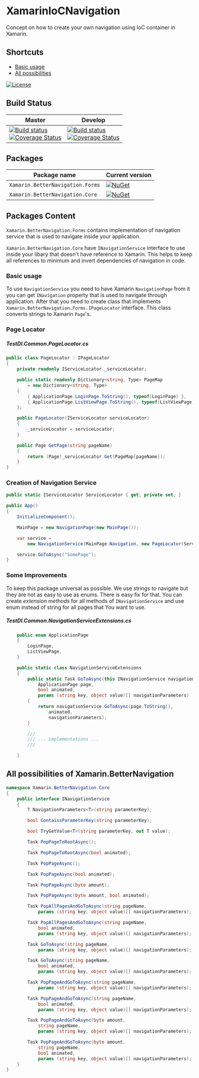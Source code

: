 # XamarinIoCNavigation
Concept on how to create your own navigation using IoC container in Xamarin.

## Shortcuts
- [Basic usage](#Basic-usage)
- [All possibilities](#all-possibilities-of-xamarinbetternavigation)

[![License](http://img.shields.io/:license-mit-blue.svg)](https://github.com/kkolodziejczak/XamarinIoCNavigation/blob/master/LICENSE)


 ## Build Status ##

| Master    | Develop             |
|--------------|--------------|
|  [![Build status](https://ci.appveyor.com/api/projects/status/is5sv1vqq7x9v7ty/branch/master?svg=true)](https://ci.appveyor.com/project/kkolodziejczak/xamariniocnavigation/branch/master)<br>[![Coverage Status](https://coveralls.io/repos/github/kkolodziejczak/XamarinIoCNavigation/badge.svg?branch=master)](https://coveralls.io/github/kkolodziejczak/XamarinIoCNavigation?branch=master) | [![Build status](https://ci.appveyor.com/api/projects/status/is5sv1vqq7x9v7ty/branch/develop?svg=true)](https://ci.appveyor.com/project/kkolodziejczak/xamariniocnavigation/branch/develop) <br> [![Coverage Status](https://coveralls.io/repos/github/kkolodziejczak/XamarinIoCNavigation/badge.svg?branch=develop)](https://coveralls.io/github/kkolodziejczak/XamarinIoCNavigation?branch=develop) |

## Packages ##

 Package name | Current version |
-------------------------------------------|-----------------------------|
 `Xamarin.BetterNavigation.Forms` | [![NuGet](https://img.shields.io/nuget/v/Xamarin.BetterNavigation.Forms.svg)](https://www.nuget.org/packages/Xamarin.BetterNavigation.Forms/)|
 `Xamarin.BetterNavigation.Core`    | [![NuGet](https://img.shields.io/nuget/v/Xamarin.BetterNavigation.Core.svg)](https://www.nuget.org/packages/Xamarin.BetterNavigation.Core/) | 

## Packages Content ##

`Xamarin.BetterNavigation.Forms` contains implementation of navigation service that is used to navigate inside your application. 

`Xamarin.BetterNavigation.Core` have `INavigationService` interface to use inside your libary that doesn't have reference to Xamarin. This helps to keep all references to minimum and invert dependencies of navigation in code.

### Basic usage ###
To use `NavigationService` you need to have Xamarin `NavigationPage` from it you can get `INavigation` property that is used to navigate through application. After that you need to create class that implements `Xamarin.BetterNavigation.Forms.IPageLocator` interface. This class converts strings to Xamarin `Page`'s. 
### Page Locator ###
##### TestDI.Common.PageLocator.cs #####
```C#
public class PageLocator : IPageLocator
{
    private readonly IServiceLocator _serviceLocator;

    public static readonly Dictionary<string, Type> PageMap 
        = new Dictionary<string, Type>
    {
        { ApplicationPage.LoginPage.ToString(), typeof(LoginPage) },
        { ApplicationPage.ListViewPage.ToString(), typeof(ListViewPage) },
    };

    public PageLocator(IServiceLocator serviceLocator)
    {
        _serviceLocator = serviceLocator;
    }

    public Page GetPage(string pageName)
    {
        return (Page)_serviceLocator.Get(PageMap[pageName]);
    }
}
```
### Creation of Navigation Service ###
```C#
public static IServiceLocator ServiceLocator { get; private set; }

public App()
{
    InitializeComponent();

    MainPage = new NavigationPage(new MainPage());

    var service = 
        new NavigationService(MainPage.Navigation, new PageLocator(ServiceLocator));

    service.GoToAsync("SomePage");
}
```

### Some Improvements ###
To keep this package universal as possible. We use strings to navigate but they are not as easy to use as enums. There is easy fix for that. You can create _extension methods_ for all methods of `INavigationService` and use enum instead of string for all pages that You want to use.
##### TestDI.Common.NavigationServiceExtensions.cs #####
```C#
    public enum ApplicationPage
    {
        LoginPage,
        ListViewPage,
    }

    public static class NavigationServiceExtensions
    {
        public static Task GoToAsync(this INavigationService navigationService, 
            ApplicationPage page,
            bool animated, 
            params (string key, object value)[] navigationParameters)
        {
            return navigationService.GoToAsync(page.ToString(),
                animated,
                navigationParameters);
        }

        ///
        /// ... implementations ...
        ///

    }
```


## All possibilities of Xamarin.BetterNavigation ###
```C#
namespace Xamarin.BetterNavigation.Core
{
    public interface INavigationService
    {
        T NavigationParameters<T>(string parameterKey);

        bool ContainsParameterKey(string parameterKey);

        bool TryGetValue<T>(string parameterKey, out T value);

        Task PopPageToRootAsync();

        Task PopPageToRootAsync(bool animated);

        Task PopPageAsync();

        Task PopPageAsync(bool animated);

        Task PopPageAsync(byte amount);

        Task PopPageAsync(byte amount, bool animated);

        Task PopAllPagesAndGoToAsync(string pageName,
            params (string key, object value)[] navigationParameters);

        Task PopAllPagesAndGoToAsync(string pageName,
            bool animated,
            params (string key, object value)[] navigationParameters);

        Task GoToAsync(string pageName, 
            params (string key, object value)[] navigationParameters);

        Task GoToAsync(string pageName,
            bool animated,
            params (string key, object value)[] navigationParameters);

        Task PopPageAndGoToAsync(string pageName, 
            params (string key, object value)[] navigationParameters);

        Task PopPageAndGoToAsync(string pageName,
            bool animated, 
            params (string key, object value)[] navigationParameters);

        Task PopPageAndGoToAsync(byte amount,
            string pageName, 
            params (string key, object value)[] navigationParameters);

        Task PopPageAndGoToAsync(byte amount,
            string pageName,
            bool animated,  
            params (string key, object value)[] navigationParameters);
    }
}
```
